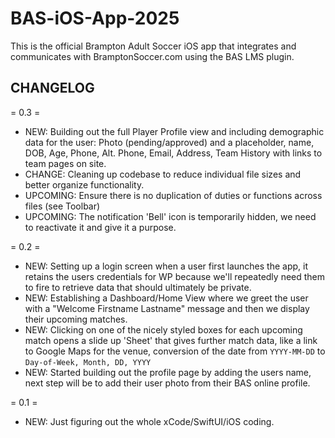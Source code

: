 # BAS-iOS-App-2025
This is the official Brampton Adult Soccer iOS app that integrates and communicates with BramptonSoccer.com using the BAS LMS plugin.


## CHANGELOG

 = 0.3 =
 * NEW: Building out the full Player Profile view and including demographic data for the user: Photo (pending/approved) and a placeholder, name, DOB, Age, Phone, Alt. Phone, Email, Address, Team History with links to team pages on site.
 * CHANGE: Cleaning up codebase to reduce individual file sizes and better organize functionality.
 * UPCOMING: Ensure there is no duplication of duties or functions across files (see Toolbar)
 * UPCOMING: The notification 'Bell' icon is temporarily hidden, we need to reactivate it and give it a purpose.

 = 0.2 =
 * NEW: Setting up a login screen when a user first launches the app, it retains the users credentials for WP because we'll repeatedly need them to fire to retrieve data that should ultimately be private.
 * NEW: Establishing a Dashboard/Home View where we greet the user with a "Welcome Firstname Lastname" message and then we display their upcoming matches.
 * NEW: Clicking on one of the nicely styled boxes for each upcoming match opens a slide up 'Sheet' that gives further match data, like a link to Google Maps for the venue, conversion of the date from `YYYY-MM-DD` to `Day-of-Week, Month, DD, YYYY`
 * NEW: Started building out the profile page by adding the users name, next step will be to add their user photo from their BAS online profile.

 = 0.1 =
 * NEW: Just figuring out the whole xCode/SwiftUI/iOS coding.